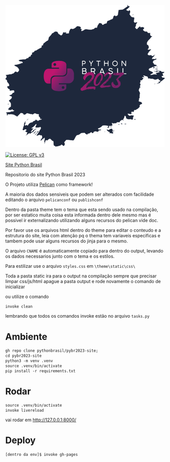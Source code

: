 ![Logo Python Brasil](./util/capa.png)


[![License: GPL v3](https://img.shields.io/badge/License-GPLv3-blue.svg)](https://www.gnu.org/licenses/gpl-3.0)

[Site Python Brasil](https://2023.pythonbrasil.org.br)

Repositorio do site Python Brasil 2023

O Projeto utiliza [Pelican](https://docs.getpelican.com/en/latest/) como framework!

A maioria dos dados sensiveis que podem ser alterados com facilidade editando o arquivo `pelicanconf` ou `publishconf`

Dentro da pasta theme tem o tema que esta sendo usado na compilação, por ser estatico muita coisa esta informada dentro dele mesmo mas é possivel ir externalizando utilizando alguns recursos do pelican vide doc.

Por favor use os arquivos html dentro do theme para editar o conteudo e a estrutura do site, leia com atenção pq o thema tem variaveis especificas e tambem pode usar alguns recursos do jinja para o mesmo.

O arquivo `CNAME` é automaticamente copiado para dentro do output, levando os dados necessarios junto com o tema e os estilos.

Para estilizar use o arquivo `styles.css` em `\theme\static\css\`

Toda a pasta static ira para o output na compilação sempre que precisar limpar css/js/html apague a pasta output e rode novamente o comando de inicializar

ou utilize o comando 
```
invoke clean
```

lembrando que todos os comandos invoke estão no arquivo `tasks.py`


# Ambiente
```shell
gh repo clone pythonbrasil/pybr2023-site;
cd pybr2023-site
python3 -m venv .venv
source .venv/bin/activate
pip install -r requirements.txt
```

# Rodar

```shell
source .venv/bin/activate
invoke livereload
```

vai rodar em http://127.0.0.1:8000/

# Deploy
```shell
[dentro da env]$ invoke gh-pages
```
